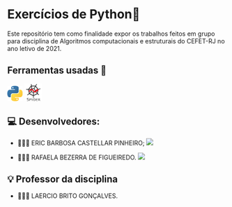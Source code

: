 # Exercícios de Python🐍

Este repositório tem como finalidade expor os trabalhos feitos em grupo para disciplina de Algoritmos computacionais e estruturais do CEFET-RJ no ano letivo de 2021.

## Ferramentas usadas 🔧

<img src="0-Imagens/Python_logo.png" alt="Python logo" width="35"> <img src="0-Imagens/Spyder_logo.png" alt="Spyder logo" width="40">

## 💻 Desenvolvedores:

- 👨🏻‍💻 ERIC BARBOSA CASTELLAR PINHEIRO; <a href="https://github.com/Ericcastell"><img  src="https://img.shields.io/badge/github-%23100000.svg?&style=for-the-badge&logo=github&logoColor=white&link=mailto:https://github.com/Ericcastell" width="50"></a>

- 👩🏻‍💻 RAFAELA BEZERRA DE FIGUEIREDO. <a href="https://github.com/RafaelaBF"><img  src="https://img.shields.io/badge/github-%23100000.svg?&style=for-the-badge&logo=github&logoColor=white&link=mailto:https://github.com/RafaelaBF" width="50"></a>

## 💡 Professor da disciplina

- 👨🏻‍🏫 LAERCIO BRITO GONÇALVES.

